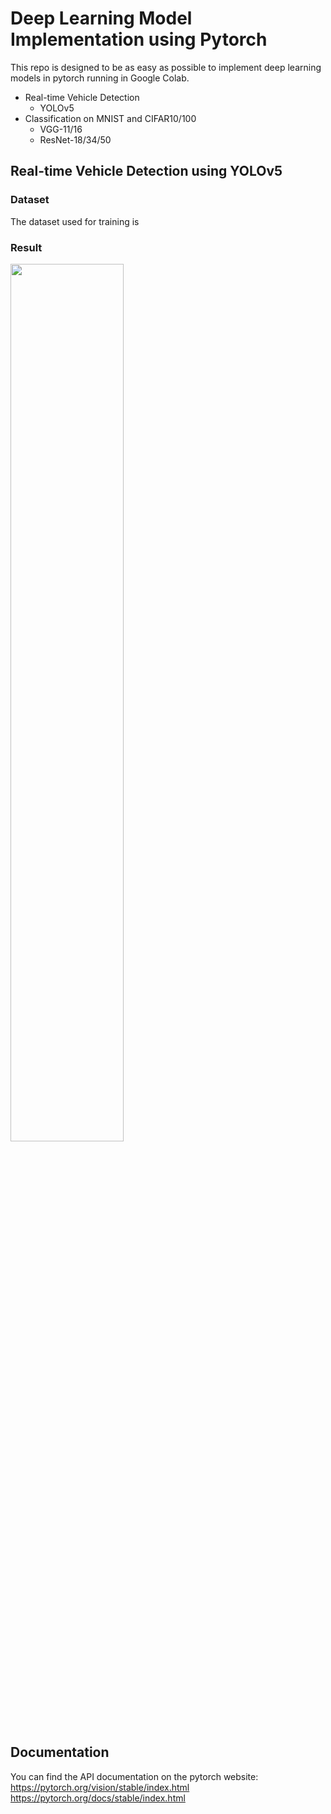 # Deep Learning Model Implementation using Pytorch
This repo is designed to be as easy as possible to implement deep learning models in pytorch running in Google Colab. 
* Real-time Vehicle Detection 
  * YOLOv5
* Classification on MNIST and CIFAR10/100
  * VGG-11/16
  * ResNet-18/34/50

## Real-time Vehicle Detection using YOLOv5

### Dataset 

The dataset used for training is 

### Result 
<img width="60%" src="https://user-images.githubusercontent.com/76892271/199302043-2e9540c6-e1eb-49eb-a82b-6e7737845265.gif"/>

## Documentation
You can find the API documentation on the pytorch website: https://pytorch.org/vision/stable/index.html
https://pytorch.org/docs/stable/index.html



